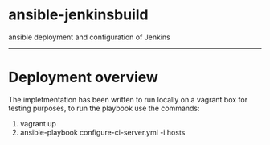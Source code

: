 # ansible-jenkinsbuild
ansible deployment and configuration of Jenkins 

-----------------------------------------------

# Deployment overview 

The impletmentation has been written to run locally on a vagrant box for testing purposes, to run the playbook use the commands: 
 
 1. vagrant up 
 2. ansible-playbook configure-ci-server.yml -i hosts
